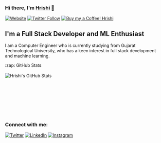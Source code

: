 ### Hi there, I'm [Hrishi][website] 👋

[![Website](https://img.shields.io/website?label=hrishi.tech&style=for-the-badge&url=https://hrishi.tech)](https://hrishi.tech)
[![Twitter Follow](https://img.shields.io/twitter/follow/hrishi_55?color=1DA1F2&logo=twitter&style=for-the-badge)](https://twitter.com/intent/follow?original_referer=https%3A%2F%2Fgithub.com%2Fhrishi_55&screen_name=hrishi_55)
[![Buy my a Coffee! Hrishi](https://img.shields.io/badge/$-support-ff69b4.svg?style=for-the-badge)](https://www.buymeacoffee.com/hriship)

## I'm a Full Stack Developer and ML Enthusiast

I am a Computer Engineer who is currently studying from Gujarat Technological University, who has a keen interest in full stack development and machine learning. 

<summary>:zap: GitHub Stats</summary>
<br />
<img align="left" alt="Hrishi's GitHub Stats" src="https://github-readme-stats.codestackr.vercel.app/api?username=hrishi1999&show_icons=true&hide_border=true&theme=radical" />

<br />
<br />
<br />
<br />
<br />
<br />
<br />
<br />

### Connect with me:
[![Twitter](https://img.shields.io/badge/Twitter-%2312100E.svg?&style=for-the-badge&logo=Twitter&logoColor=#1DA1F2)][twitter]
[![LinkedIn](https://img.shields.io/badge/LinkedIn-%2312100E.svg?&style=for-the-badge&logo=LinkedIn&logoColor=blue)][linkedin]
[![Instagram](https://img.shields.io/badge/Instagram-%2312100E.svg?&style=for-the-badge&logo=Instagram&logoColor=purple)][instagram]

[website]: https://hrishi.tech
[twitter]: https://twitter.com/hrishi_55
[instagram]: https://instagram.com/picleric
[linkedin]: https://www.linkedin.com/in/hrishi-patel-ba8476140/
